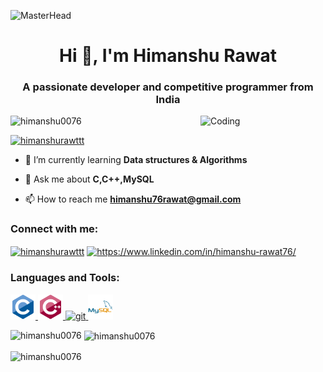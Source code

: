 ![MasterHead](https://cdn.dribbble.com/users/1292677/screenshots/6139167/media/5387dc7e035b3efe9d94516044de66a4.gif)
<h1 align="center">Hi 👋, I'm Himanshu Rawat</h1>
<h3 align="center">A passionate developer and competitive programmer from India</h3>
<img align="right" alt="Coding" width="200" src="https://thumbs.gfycat.com/ChubbySelfreliantGarpike.webp">

<p align="left"> <img src="https://komarev.com/ghpvc/?username=himanshu0076&label=Profile%20views&color=0e75b6&style=flat" alt="himanshu0076" /> </p>

<p align="left"> <a href="https://twitter.com/himanshurawttt" target="blank"><img src="https://img.shields.io/twitter/follow/himanshurawttt?logo=twitter&style=for-the-badge" alt="himanshurawttt" /></a> </p>

- 🌱 I’m currently learning **Data structures & Algorithms**

- 💬 Ask me about **C,C++,MySQL**

- 📫 How to reach me **himanshu76rawat@gmail.com**

<h3 align="left">Connect with me:</h3>
<p align="left">
<a href="https://twitter.com/himanshurawttt" target="blank"><img align="center" src="https://raw.githubusercontent.com/rahuldkjain/github-profile-readme-generator/master/src/images/icons/Social/twitter.svg" alt="himanshurawttt" height="30" width="40" /></a>
<a href="https://linkedin.com/in/himanshu-rawat76/" target="blank"><img align="center" src="https://raw.githubusercontent.com/rahuldkjain/github-profile-readme-generator/master/src/images/icons/Social/linked-in-alt.svg" alt="https://www.linkedin.com/in/himanshu-rawat76/" height="30" width="40" /></a>
</p>

<h3 align="left">Languages and Tools:</h3>
<p align="left"> <a href="https://www.cprogramming.com/" target="_blank" rel="noreferrer"> <img src="https://raw.githubusercontent.com/devicons/devicon/master/icons/c/c-original.svg" alt="c" width="40" height="40"/> </a> <a href="https://www.w3schools.com/cpp/" target="_blank" rel="noreferrer"> <img src="https://raw.githubusercontent.com/devicons/devicon/master/icons/cplusplus/cplusplus-original.svg" alt="cplusplus" width="40" height="40"/> </a> <a href="https://git-scm.com/" target="_blank" rel="noreferrer"> <img src="https://www.vectorlogo.zone/logos/git-scm/git-scm-icon.svg" alt="git" width="40" height="40"/> </a> <a href="https://www.mysql.com/" target="_blank" rel="noreferrer"> <img src="https://raw.githubusercontent.com/devicons/devicon/master/icons/mysql/mysql-original-wordmark.svg" alt="mysql" width="40" height="40"/> </a> </p>

<p><img align="left" src="https://github-readme-stats.vercel.app/api/top-langs?username=himanshu0076&show_icons=true&locale=en&layout=compact" alt="himanshu0076" /></p>

<p>&nbsp;<img align="center" src="https://github-readme-stats.vercel.app/api?username=himanshu0076&show_icons=true&locale=en" alt="himanshu0076" /></p>

<p><img align="center" src="https://github-readme-streak-stats.herokuapp.com/?user=himanshu0076&" alt="himanshu0076" /></p>
